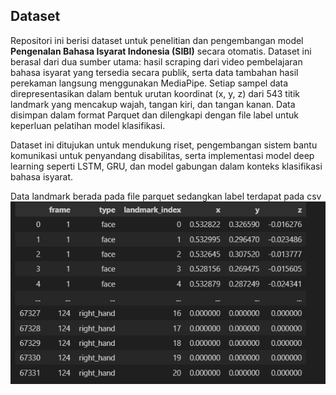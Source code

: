 ## Dataset
Repositori ini berisi dataset untuk penelitian dan pengembangan model **Pengenalan Bahasa Isyarat Indonesia (SIBI)** secara otomatis. Dataset ini berasal dari dua sumber utama: hasil scraping dari video pembelajaran bahasa isyarat yang tersedia secara publik, serta data tambahan hasil perekaman langsung menggunakan MediaPipe. Setiap sampel data direpresentasikan dalam bentuk urutan koordinat (x, y, z) dari 543 titik landmark yang mencakup wajah, tangan kiri, dan tangan kanan. Data disimpan dalam format Parquet dan dilengkapi dengan file label untuk keperluan pelatihan model klasifikasi.

Dataset ini ditujukan untuk mendukung riset, pengembangan sistem bantu komunikasi untuk penyandang disabilitas, serta implementasi model deep learning seperti LSTM, GRU, dan model gabungan dalam konteks klasifikasi bahasa isyarat.

Data landmark berada pada file parquet sedangkan label terdapat pada csv
![StrukturData.](/images/StructureDataset.png "Struktur Dataset.")
